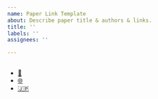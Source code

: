 ```yaml
---
name: Paper Link Template
about: Describe paper title & authors & links.
title: ''
labels: ''
assignees: ''

---
```


## 

- [📜]()
- [🌐]()
- [🇯🇵]()
